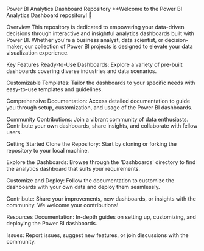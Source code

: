 Power BI Analytics Dashboard Repository
**Welcome to the Power BI Analytics Dashboard repository! 🚀

Overview
This repository is dedicated to empowering your data-driven decisions through interactive and insightful analytics dashboards built with Power BI. Whether you're a business analyst, data scientist, or decision-maker, our collection of Power BI projects is designed to elevate your data visualization experience.

Key Features
Ready-to-Use Dashboards: Explore a variety of pre-built dashboards covering diverse industries and data scenarios.

Customizable Templates: Tailor the dashboards to your specific needs with easy-to-use templates and guidelines.

Comprehensive Documentation: Access detailed documentation to guide you through setup, customization, and usage of the Power BI dashboards.

Community Contributions: Join a vibrant community of data enthusiasts. Contribute your own dashboards, share insights, and collaborate with fellow users.

Getting Started
Clone the Repository: Start by cloning or forking the repository to your local machine.

Explore the Dashboards: Browse through the 'Dashboards' directory to find the analytics dashboard that suits your requirements.

Customize and Deploy: Follow the documentation to customize the dashboards with your own data and deploy them seamlessly.

Contribute: Share your improvements, new dashboards, or insights with the community. We welcome your contributions!

Resources
Documentation: In-depth guides on setting up, customizing, and deploying the Power BI dashboards.

Issues: Report issues, suggest new features, or join discussions with the community.


